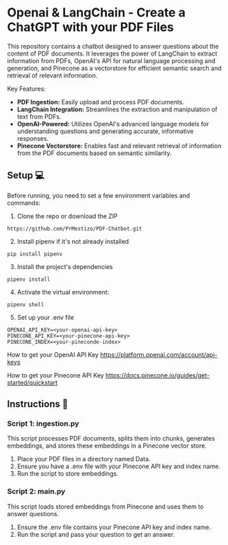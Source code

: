 # Openai & LangChain - Create a ChatGPT with your PDF Files

This repository contains a chatbot designed to answer questions about the content of PDF documents. It leverages the power of LangChain to extract information from PDFs, OpenAI's API for natural language processing and generation, and Pinecone as a vectorstore for efficient semantic search and retrieval of relevant information.

Key Features:

* **PDF Ingestion:** Easily upload and process PDF documents.
* **LangChain Integration:** Streamlines the extraction and manipulation of text from PDFs.
* **OpenAI-Powered:** Utilizes OpenAI's advanced language models for understanding questions and generating accurate, informative responses.
* **Pinecone Vectorstore:** Enables fast and relevant retrieval of information from the PDF documents based on semantic similarity.

## Setup 💻
Before running, you need to set a few environment variables and commands:

1. Clone the repo or download the ZIP
```
https://github.com/PrMestizo/PDF-Chatbot.git
```
2. Install pipenv if it's not already installed
```
pip install pipenv
```
3. Install the project's dependencies
```
pipenv install
```
4. Activate the virtual environment:
```
pipenv shell
```
5. Set up your .env file
```
OPENAI_API_KEY=<your-openai-api-key>
PINECONE_API_KEY=<your-pinecone-api-key>
PINECONE_INDEX=<your-pineconde-index>
```
How to get your OpenAI API Key https://platform.openai.com/account/api-keys

How to get your Pinecone API Key https://docs.pinecone.io/guides/get-started/quickstart

## Instructions 📃

### Script 1: ingestion.py
This script processes PDF documents, splits them into chunks, generates embeddings, and stores these embeddings in a Pinecone vector store.
 
1. Place your PDF files in a directory named Data.
2. Ensure you have a .env file with your Pinecone API key and index name.
3. Run the script to store embeddings.

### Script 2: main.py
This script loads stored embeddings from Pinecone and uses them to answer questions.

1. Ensure the .env file contains your Pinecone API key and index name.
2. Run the script and pass your question to get an answer. 
